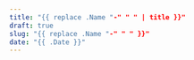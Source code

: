 ```yaml
---
title: "{{ replace .Name "-" " " | title }}"
draft: true 
slug: "{{ replace .Name "-" " " }}"
date: "{{ .Date }}"
---
```

